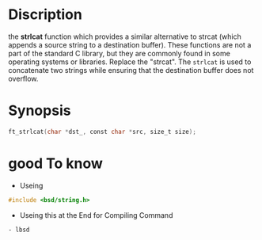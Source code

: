 # Discription
the **strlcat** function which provides a similar alternative to strcat (which appends a source string to a destination buffer). These functions are not a part of the standard C library, but they are commonly found in some operating systems or libraries. Replace the "strcat". The  `strlcat` is used to concatenate two strings while ensuring that the destination buffer does not overflow.

# Synopsis
```c
ft_strlcat(char *dst_, const char *src, size_t size);
```

# good To know 
- Useing 
```c
#include <bsd/string.h>
```
- Useing this at the End for Compiling Command  
```
- lbsd
```